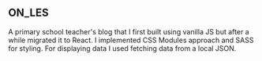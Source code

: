## ON_LES
A primary school teacher's blog that I first built using vanilla JS but after a while migrated it to React. I implemented CSS Modules approach and SASS for styling. For displaying data I used fetching data from a local JSON.
